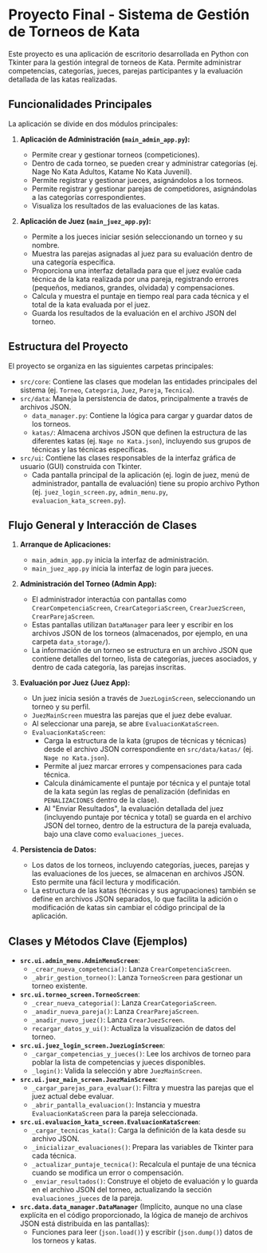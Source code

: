 # Proyecto Final - Sistema de Gestión de Torneos de Kata

Este proyecto es una aplicación de escritorio desarrollada en Python con Tkinter para la gestión integral de torneos de Kata. Permite administrar competencias, categorías, jueces, parejas participantes y la evaluación detallada de las katas realizadas.

## Funcionalidades Principales

La aplicación se divide en dos módulos principales:

1.  **Aplicación de Administración (`main_admin_app.py`):**
    *   Permite crear y gestionar torneos (competiciones).
    *   Dentro de cada torneo, se pueden crear y administrar categorías (ej. Nage No Kata Adultos, Katame No Kata Juvenil).
    *   Permite registrar y gestionar jueces, asignándolos a los torneos.
    *   Permite registrar y gestionar parejas de competidores, asignándolas a las categorías correspondientes.
    *   Visualiza los resultados de las evaluaciones de las katas.

2.  **Aplicación de Juez (`main_juez_app.py`):**
    *   Permite a los jueces iniciar sesión seleccionando un torneo y su nombre.
    *   Muestra las parejas asignadas al juez para su evaluación dentro de una categoría específica.
    *   Proporciona una interfaz detallada para que el juez evalúe cada técnica de la kata realizada por una pareja, registrando errores (pequeños, medianos, grandes, olvidada) y compensaciones.
    *   Calcula y muestra el puntaje en tiempo real para cada técnica y el total de la kata evaluada por el juez.
    *   Guarda los resultados de la evaluación en el archivo JSON del torneo.

## Estructura del Proyecto

El proyecto se organiza en las siguientes carpetas principales:

*   `src/core`: Contiene las clases que modelan las entidades principales del sistema (ej. `Torneo`, `Categoria`, `Juez`, `Pareja`, `Tecnica`).
*   `src/data`: Maneja la persistencia de datos, principalmente a través de archivos JSON.
    *   `data_manager.py`: Contiene la lógica para cargar y guardar datos de los torneos.
    *   `katas/`: Almacena archivos JSON que definen la estructura de las diferentes katas (ej. `Nage no Kata.json`), incluyendo sus grupos de técnicas y las técnicas específicas.
*   `src/ui`: Contiene las clases responsables de la interfaz gráfica de usuario (GUI) construida con Tkinter.
    *   Cada pantalla principal de la aplicación (ej. login de juez, menú de administrador, pantalla de evaluación) tiene su propio archivo Python (ej. `juez_login_screen.py`, `admin_menu.py`, `evaluacion_kata_screen.py`).

## Flujo General y Interacción de Clases

1.  **Arranque de Aplicaciones:**
    *   `main_admin_app.py` inicia la interfaz de administración.
    *   `main_juez_app.py` inicia la interfaz de login para jueces.

2.  **Administración del Torneo (Admin App):**
    *   El administrador interactúa con pantallas como `CrearCompetenciaScreen`, `CrearCategoriaScreen`, `CrearJuezScreen`, `CrearParejaScreen`.
    *   Estas pantallas utilizan `DataManager` para leer y escribir en los archivos JSON de los torneos (almacenados, por ejemplo, en una carpeta `data_storage/`).
    *   La información de un torneo se estructura en un archivo JSON que contiene detalles del torneo, lista de categorías, jueces asociados, y dentro de cada categoría, las parejas inscritas.

3.  **Evaluación por Juez (Juez App):**
    *   Un juez inicia sesión a través de `JuezLoginScreen`, seleccionando un torneo y su perfil.
    *   `JuezMainScreen` muestra las parejas que el juez debe evaluar.
    *   Al seleccionar una pareja, se abre `EvaluacionKataScreen`.
    *   `EvaluacionKataScreen`:
        *   Carga la estructura de la kata (grupos de técnicas y técnicas) desde el archivo JSON correspondiente en `src/data/katas/` (ej. `Nage no Kata.json`).
        *   Permite al juez marcar errores y compensaciones para cada técnica.
        *   Calcula dinámicamente el puntaje por técnica y el puntaje total de la kata según las reglas de penalización (definidas en `PENALIZACIONES` dentro de la clase).
        *   Al "Enviar Resultados", la evaluación detallada del juez (incluyendo puntaje por técnica y total) se guarda en el archivo JSON del torneo, dentro de la estructura de la pareja evaluada, bajo una clave como `evaluaciones_jueces`.

4.  **Persistencia de Datos:**
    *   Los datos de los torneos, incluyendo categorías, jueces, parejas y las evaluaciones de los jueces, se almacenan en archivos JSON. Esto permite una fácil lectura y modificación.
    *   La estructura de las katas (técnicas y sus agrupaciones) también se define en archivos JSON separados, lo que facilita la adición o modificación de katas sin cambiar el código principal de la aplicación.

## Clases y Métodos Clave (Ejemplos)

*   **`src.ui.admin_menu.AdminMenuScreen`**:
    *   `_crear_nueva_competencia()`: Lanza `CrearCompetenciaScreen`.
    *   `_abrir_gestion_torneo()`: Lanza `TorneoScreen` para gestionar un torneo existente.
*   **`src.ui.torneo_screen.TorneoScreen`**:
    *   `_crear_nueva_categoria()`: Lanza `CrearCategoriaScreen`.
    *   `_anadir_nueva_pareja()`: Lanza `CrearParejaScreen`.
    *   `_anadir_nuevo_juez()`: Lanza `CrearJuezScreen`.
    *   `recargar_datos_y_ui()`: Actualiza la visualización de datos del torneo.
*   **`src.ui.juez_login_screen.JuezLoginScreen`**:
    *   `_cargar_competencias_y_jueces()`: Lee los archivos de torneo para poblar la lista de competencias y jueces disponibles.
    *   `_login()`: Valida la selección y abre `JuezMainScreen`.
*   **`src.ui.juez_main_screen.JuezMainScreen`**:
    *   `_cargar_parejas_para_evaluar()`: Filtra y muestra las parejas que el juez actual debe evaluar.
    *   `_abrir_pantalla_evaluacion()`: Instancia y muestra `EvaluacionKataScreen` para la pareja seleccionada.
*   **`src.ui.evaluacion_kata_screen.EvaluacionKataScreen`**:
    *   `_cargar_tecnicas_kata()`: Carga la definición de la kata desde su archivo JSON.
    *   `_inicializar_evaluaciones()`: Prepara las variables de Tkinter para cada técnica.
    *   `_actualizar_puntaje_tecnica()`: Recalcula el puntaje de una técnica cuando se modifica un error o compensación.
    *   `_enviar_resultados()`: Construye el objeto de evaluación y lo guarda en el archivo JSON del torneo, actualizando la sección `evaluaciones_jueces` de la pareja.
*   **`src.data.data_manager.DataManager`** (Implícito, aunque no una clase explícita en el código proporcionado, la lógica de manejo de archivos JSON está distribuida en las pantallas):
    *   Funciones para leer (`json.load()`) y escribir (`json.dump()`) datos de los torneos y katas. 
